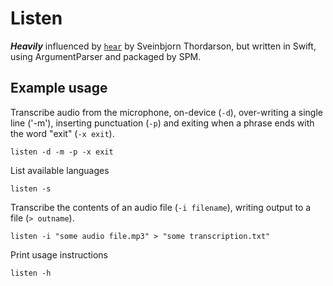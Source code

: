 # Listen

_**Heavily**_ influenced by [`hear`][1] by Sveinbjorn Thordarson, but written in Swift, using ArgumentParser and packaged by SPM.

## Example usage

Transcribe audio from the microphone, on-device (`-d`), over-writing a single line ('-m'), inserting punctuation (`-p`) and exiting when a phrase ends with the word "exit" (`-x exit`).

    listen -d -m -p -x exit
   
List available languages

    listen -s
    
Transcribe the contents of an audio file (`-i filename`), writing output to a file (`> outname`).

    listen -i "some audio file.mp3" > "some transcription.txt"

Print usage instructions

    listen -h

 [1]: https://github.com/sveinbjornt/hear.git

